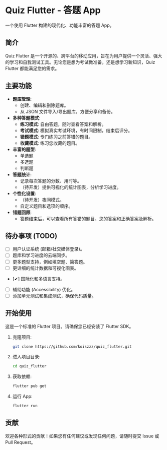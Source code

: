 # Quiz Flutter - 答题 App

一个使用 Flutter 构建的现代化、功能丰富的答题 App。

## 简介

Quiz Flutter 是一个开源的、跨平台的移动应用，旨在为用户提供一个灵活、强大的学习和自我测试工具。无论您是想为考试做准备，还是想学习新知识，Quiz Flutter 都能满足您的需求。

## 主要功能

*   **题库管理**:
    *   创建、编辑和删除题库。
    *   从 JSON 文件导入/导出题库，方便分享和备份。
*   **多种答题模式**:
    *   **练习模式**: 自由答题，随时查看答案和解析。
    *   **考试模式**: 模拟真实考试环境，有时间限制，结束后评分。
    *   **错题模式**: 专门练习之前答错的题目。
    *   **收藏模式**: 练习您收藏的题目。
*   **丰富的题型**:
    *   单选题
    *   多选题
    *   判断题
*   **答题统计**:
    *   记录每次答题的分数、用时等。
    *   （待开发）提供可视化的统计图表，分析学习进度。
*   **个性化设置**:
    *   （待开发）夜间模式。
    *   自定义题目和选项的顺序。
*   **错题回顾**:
    *   答题结束后，可以查看所有答错的题目、您的答案和正确答案及解析。

## 待办事项 (TODO)

- [ ] 用户认证系统 (邮箱/社交媒体登录)。
- [ ] 题库和学习进度的云端同步。
- [ ] 更多题型支持，例如填空题、简答题。
- [ ] 更详细的统计数据和可视化图表。
- [✔] 国际化和多语言支持。
- [ ] 辅助功能 (Accessibility) 优化。
- [ ] 添加单元测试和集成测试，确保代码质量。

## 开始使用

这是一个标准的 Flutter 项目。请确保您已经安装了 Flutter SDK。

1.  克隆项目:
    ```bash
    git clone https://github.com/koiszzz/quiz_flutter.git
    ```
2.  进入项目目录:
    ```bash
    cd quiz_flutter
    ```
3.  获取依赖:
    ```bash
    flutter pub get
    ```
4.  运行 App:
    ```bash
    flutter run
    ```

## 贡献

欢迎各种形式的贡献！如果您有任何建议或发现任何问题，请随时提交 Issue 或 Pull Request。